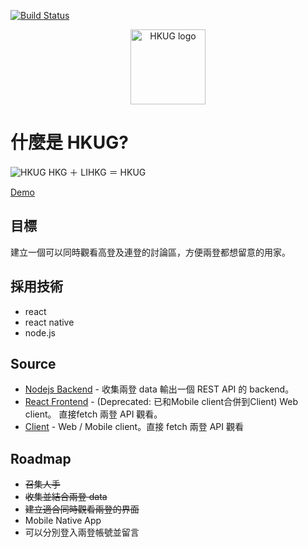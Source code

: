 [![Build Status](https://travis-ci.org/hkgos/hkug.svg?branch=master)](https://travis-ci.org/hkgos/hkug)

<p align="center">
<img src="https://raw.githubusercontent.com/hkgos/hkug/master/logo/logo@2x-100.jpg" alt="HKUG logo" width="120" />
</p>

# 什麼是 HKUG?
![HKUG](https://raw.githubusercontent.com/hkgos/hkug/master/logo/cover.jpg)
HKG ＋ LIHKG ＝ HKUG

[Demo](https://hkug.arukascloud.io/)

## 目標
建立一個可以同時觀看高登及連登的討論區，方便兩登都想留意的用家。

## 採用技術
* react
* react native
* node.js

## Source
* [Nodejs Backend](https://github.com/hkgos/hkug/tree/master/hkug-backend-node) - 收集兩登 data 輸出一個 REST API 的 backend。
* [React Frontend](https://github.com/hkgos/hkug/tree/master/hkug-frontend-react) - (Deprecated: 已和Mobile client合併到Client) Web client。 直接fetch 兩登 API 觀看。
* [Client](https://github.com/hkgos/hkug/tree/master/client) - Web / Mobile client。直接 fetch 兩登 API 觀看

## Roadmap
- ~~召集人手~~
- ~~收集並結合兩登 data~~
- ~~建立適合同時觀看兩登的界面~~
- Mobile Native App
- 可以分別登入兩登帳號並留言
